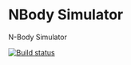 # NBody Simulator
N-Body Simulator

[![Build status](https://ci.appveyor.com/api/projects/status/9qavy5jb2qbdxpj6?svg=true)](https://ci.appveyor.com/project/MatthewLowe/nbody-simulator)
